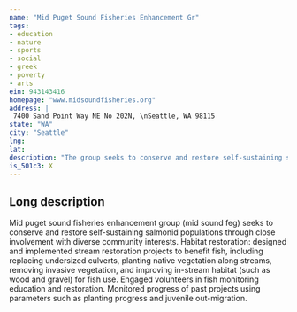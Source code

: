 ```yaml
---
name: "Mid Puget Sound Fisheries Enhancement Gr"
tags:
- education
- nature
- sports
- social
- greek
- poverty
- arts
ein: 943143416
homepage: "www.midsoundfisheries.org"
address: |
 7400 Sand Point Way NE No 202N, \nSeattle, WA 98115
state: "WA"
city: "Seattle"
lng: 
lat: 
description: "The group seeks to conserve and restore self-sustaining salmonid populations. "
is_501c3: X
---
```


## Long description

Mid puget sound fisheries enhancement group (mid sound feg) seeks to conserve and restore self-sustaining salmonid populations through close involvement with diverse community interests. Habitat restoration: designed and implemented stream restoration projects to benefit fish, including replacing undersized culverts, planting native vegetation along streams, removing invasive vegetation, and improving in-stream habitat (such as wood and gravel) for fish use. Engaged volunteers in fish monitoring education and restoration. Monitored progress of past projects using parameters such as planting progress and juvenile out-migration. 
